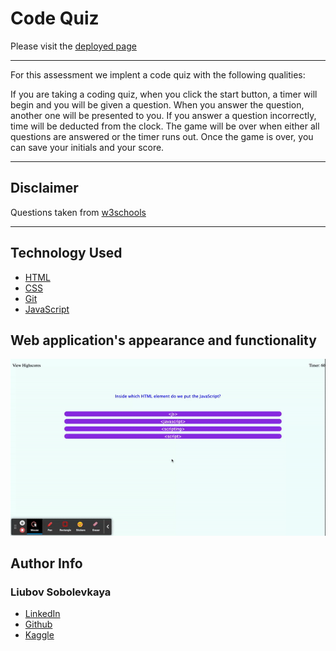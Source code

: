 # Code Quiz

Please visit the [deployed page](https://liubovsobolevskaya.github.io/code-quiz/)
_______________________________________
For this assessment we implent a code quiz with the following qualities:

If you are taking a coding quiz, when you click the start button, a timer will begin and you will be given a question. When you answer the question, another one will be presented to you. If you answer a question incorrectly, time will be deducted from the clock. The game will be over when either all questions are answered or the timer runs out. Once the game is over, you can save your initials and your score.

____________________________

## Disclaimer

Questions taken from [w3schools](https://www.w3schools.com/quiztest/quiztest.asp?qtest=JS)
________________________

## Technology Used 

* [HTML](https://developer.mozilla.org/en-US/docs/Web/HTML)
* [CSS](https://developer.mozilla.org/en-US/docs/Web/CSS)      
* [Git](https://git-scm.com/)   
* [JavaScript](https://www.javascript.com/)  

## Web application's appearance and functionality

![](assets/imgs/video-to-gif.gif)

## Author Info

### Liubov Sobolevkaya
* [LinkedIn](https://www.linkedin.com/in/liubov-sobolevskaya-45756a101/)
* [Github](https://github.com/LiubovSobolevskaya)
* [Kaggle](https://www.kaggle.com/lyubovsobolevskaya)